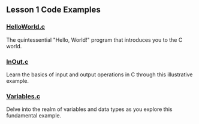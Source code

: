 ## Lesson 1 Code Examples

### [HelloWorld.c](HelloWorld.c)
The quintessential "Hello, World!" program that introduces you to the C world.

### [InOut.c](InOut.c)
Learn the basics of input and output operations in C through this illustrative example.

### [Variables.c](Variables.c)
Delve into the realm of variables and data types as you explore this fundamental example.
